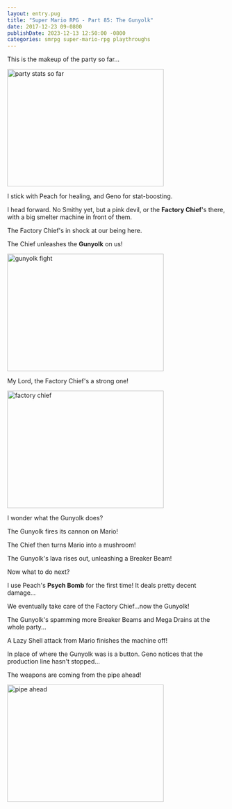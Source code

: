 ```yaml
---
layout: entry.pug
title: "Super Mario RPG - Part 85: The Gunyolk"
date: 2017-12-23 09-0800
publishDate: 2023-12-13 12:50:00 -0800
categories: smrpg super-mario-rpg playthroughs
---
```


This is the makeup of the party so far...

<img src="https://i.imgur.com/60Oa7qh.png" alt="party stats so far" width="360" height="270" id="liveblog" />

I stick with Peach for healing, and Geno for stat-boosting.

I head forward. No Smithy yet, but a pink devil, or the **Factory Chief**'s there, with a big smelter machine in front of them.

The Factory Chief's in shock at our being here.

The Chief unleashes the **Gunyolk** on us!

<img src="https://i.imgur.com/PUWtO6J.png" alt="gunyolk fight" width="360" height="270" id="liveblog" />

My Lord, the Factory Chief's a strong one!

<img src="https://i.imgur.com/QVJ5Ebh.png" alt="factory chief" width="360" height="270" id="liveblog" />

I wonder what the Gunyolk does?

The Gunyolk fires its cannon on Mario!

The Chief then turns Mario into a mushroom!

The Gunyolk's lava rises out, unleashing a Breaker Beam!

Now what to do next?

I use Peach's **Psych Bomb** for the first time! It deals pretty decent damage...

We eventually take care of the Factory Chief...now the Gunyolk!

The Gunyolk's spamming more Breaker Beams and Mega Drains at the whole party...

A Lazy Shell attack from Mario finishes the machine off!

In place of where the Gunyolk was is a button. Geno notices that the production line hasn't stopped...

The weapons are coming from the pipe ahead!

<img src="https://i.imgur.com/4wAbVkI.png" alt="pipe ahead" width="360" height="270" id="liveblog" />